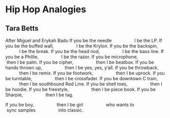 # Hip Hop Analogies
## Tara Betts
After Miguel and Erykah Badu
If you be the needle
                 I be the LP.
If you be the buffed wall,
                 I be the Krylon.
If you be the backspin,
                 I be the break.
If you be the head nod,
                 I be the bass line.
If you be a Phillie,
                 I be the razor.
If you be microphone,
                 then I be palm.
If you be cipher,
                 then I be beatbox.
If you be hands thrown up,
                 then I be yes, yes, y’all.
If you be throwback,
                 then I be remix.
If you be footwork,
                 then I be uprock.
If you be turntable,
                 then I be crossfader.
If you be downtown C train,
                 then I be southbound Red Line.
If you be shell toes,
                 then I be hoodie.
If you be freestyle,
                 then I be piece book.
If you be Sharpie,
                 then I be tag.

If you be boy,
                 then I be girl
                 who wants to
                 sync samples
                 into classic.